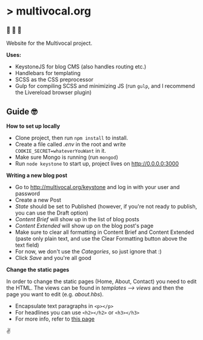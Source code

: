 # > multivocal.org
### 🌊 🌊 🌊

Website for the Multivocal project.

**Uses:**
- KeystoneJS for blog CMS (also handles routing etc.)
- Handlebars for templating
- SCSS as the CSS preprocessor
- Gulp for compiling SCSS and minimizing JS (run ```gulp```, and I recommend the Livereload browser plugin)


## Guide 🤓

**How to set up locally**

- Clone project, then run ```npm install``` to install.
- Create a file called _.env_ in the root and write ```COOKIE_SECRET=whateverYouWant``` in it.
- Make sure Mongo is running (run ```mongod```)
- Run ```node keystone``` to start up, project lives on http://0.0.0.0:3000


**Writing a new blog post**

- Go to http://multivocal.org/keystone and log in with your user and password
- Create a new Post
- *State* should be set to Published (however, if you're not ready to publish, you can use the Draft option)
- *Content Brief* will show up in the list of blog posts
- *Content Extended* will show up on the blog post's page
- Make sure to clear all formatting in Content Brief and Content Extended (paste only plain text, and use the Clear Formatting button above the text field)
- For now, we don't use the *Categories*, so just ignore that :)
- Click *Save* and you're all good


**Change the static pages**

In order to change the static pages (Home, About, Contact) you need to edit the HTML.
The views can be found in _templates --> views_ and then the page you want to edit (e.g. _about.hbs_).
- Encapsulate text paragraphs in ```<p></p>```
- For headlines you can use ```<h2></h2>``` or ```<h3></h3>```
- For more info, refer to [this page](https://www.w3schools.com/html/html_basic.asp) 



✌️